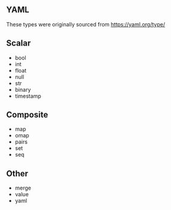 ## YAML

These types were originally sourced from https://yaml.org/type/

## Scalar

* bool
* int
* float
* null
* str
* binary
* timestamp

## Composite

* map
* omap
* pairs
* set
* seq

## Other

* merge
* value
* yaml